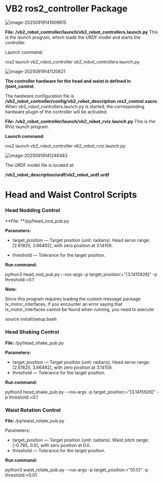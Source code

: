 # VB2 ros2_controller Package

![image-20250919141909615](/home/lanxin/ros2_ws/ARM/USM设备内版本/ws_vb2_jaka_k1/assets/image-20250919141909615.png) 

**File:**  **/vb2_robot_controller/launch/vb2_robot_controllers.launch.py**
This is the launch program, which loads the URDF model and starts the controller.

Launch command:

ros2 launch vb2_robot_controller vb2_robot_controllers.launch.py

![image-20250919141120621](/home/lanxin/ros2_ws/ARM/USM设备内版本/ws_vb2_jaka_k1/assets/image-20250919141120621.png) 



**The controller hardware for the head and waist is defined in /joint_control.**

The hardware configuration file is **/vb2_robot_controller/config/vb2_robot_description.ros2_control.xacro**.
When vb2_robot_controllers.launch.py is started, the corresponding hardware plugin of the controller will be activated.



**File:**  **/vb2_robot_controller/launch/vb2_robot_rviz.launch.py**
This is the RViz launch program.

**Launch command:**

ros2 launch vb2_robot_controller vb2_robot_rviz.launch.py

![image-20250919141246483](/home/lanxin/ros2_ws/ARM/USM设备内版本/ws_vb2_jaka_k1/assets/image-20250919141246483.png) 



The URDF model file is located at:

**/vb2_robot_description/urdf/vb2_robot_urdf.urdf**

 

# Head and Waist Control Scripts

### Head Nodding Control

**File: **/py/head_nod_pub.py

**Parameters:** 

- target_position — Target position (unit: radians).
  Head servo range: [2.61825, 3.66492], with zero position at 3.14159. 

- threshold — Tolerance for the target position.

**Run command:**

python3 head_nod_pub.py --ros-args -p target_position:="[3.1415926]" -p threshold:=0.1

**Note:**

Since this program requires loading the custom message package lx_motor_interfaces, if you encounter an error saying that lx_motor_interfaces cannot be found when running, you need to execute:

source install/setup.bash

### Head Shaking Control

**File:** /py/head_shake_pub.py

**Parameters:** 

- target_position — Target position (unit: radians).
  Head servo range: [2.61825, 3.66492], with zero position at 3.14159. 
-  threshold — Tolerance for the target position.

**Run command:**

python3 head_shake_pub.py --ros-args -p target_position:="[3.1415926]" -p threshold:=0.1

### Waist Rotation Control

**File:** /py/waist_rotate_pub.py

Parameters:

- target_position — Target position (unit: radians).
  Waist pitch range: [-0.785, 0.0], with zero position at 0.0. 
-  threshold — Tolerance for the target position.

**Run command:**

python3 waist_rotate_pub.py --ros-args -p target_position:="[0.0]" -p threshold:=0.01